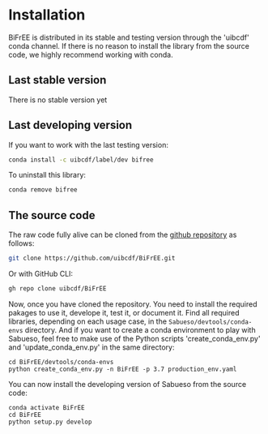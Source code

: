 # Installation

BiFrEE is distributed in its stable and testing version through the 'uibcdf' conda channel.
If there is no reason to install the library from the source code, we highly recommend working with
conda.

## Last stable version

There is no stable version yet

## Last developing version

If you want to work with the last testing version:

```bash
conda install -c uibcdf/label/dev bifree
```

To uninstall this library:

```bash
conda remove bifree
```

## The source code

The raw code fully alive can be cloned from the [github repository](https://github.com/uibcdf/BiFrEE) as follows:

```bash
git clone https://github.com/uibcdf/BiFrEE.git
```

Or with GitHub CLI:

```bash
gh repo clone uibcdf/BiFrEE
```

Now, once you have cloned the repository. You need to install the required pakages to use it,
develope it, test it, or document it. Find all required libraries, depending on each usage case, in
the `Sabueso/devtools/conda-envs` directory. And if you want to create a conda environment to play
with Sabueso, feel free to make use of the Python scripts 'create\_conda\_env.py' and
'update\_conda\_env.py' in the same directory:

```
cd BiFrEE/devtools/conda-envs
python create_conda_env.py -n BiFrEE -p 3.7 production_env.yaml
```

You can now install the developing version of Sabueso from the source code:

```
conda activate BiFrEE
cd BiFrEE
python setup.py develop
```

